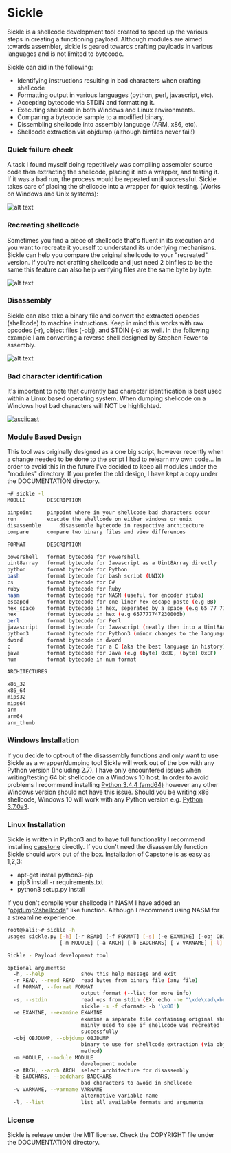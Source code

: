 # Sickle

Sickle is a shellcode development tool created to speed up the various steps in creating a functioning payload. Although modules are aimed towards assembler, sickle is geared towards crafting payloads in various languages and is not limited to bytecode.

Sickle can aid in the following:
- Identifying instructions resulting in bad characters when crafting shellcode
- Formatting output in various languages (python, perl, javascript, etc).
- Accepting bytecode via STDIN and formatting it.
- Executing shellcode in both Windows and Linux environments.
- Comparing a bytecode sample to a modified binary.
- Dissembling shellcode into assembly language (ARM, x86, etc).
- Shellcode extraction via objdump (although binfiles never fail!)

### Quick failure check
A task I found myself doing repetitively was compiling assembler source code then extracting the shellcode, placing it into a wrapper, and testing it. If it was a bad run, the process would be repeated until successful. Sickle takes care of placing the shellcode into a wrapper for quick testing. (Works on Windows and Unix systems):

![alt text](https://raw.githubusercontent.com/wetw0rk/Sickle/master/DOCUMENTATION/pictures/r.png?style=centerme)

### Recreating shellcode
Sometimes you find a piece of shellcode that's fluent in its execution and you want to recreate it yourself to understand its underlying mechanisms. Sickle can help you compare the original shellcode to your "recreated" version. If you're not crafting shellcode and just need 2 binfiles to be the same this feature can also help verifying files are the same byte by byte.

![alt text](https://raw.githubusercontent.com/wetw0rk/Sickle/master/DOCUMENTATION/pictures/examine.png?style=centerme)

### Disassembly
Sickle can also take a binary file and convert the extracted opcodes (shellcode) to machine instructions. Keep in mind this works with raw opcodes (-r), object files (-obj), and STDIN (-s) as well. In the following example I am converting a reverse shell designed by Stephen Fewer to assembly.

![alt text](https://raw.githubusercontent.com/wetw0rk/Sickle/master/DOCUMENTATION/pictures/disassemble.png?style=centerme)

### Bad character identification
It's important to note that currently bad character identification is best used within a Linux based operating system. When dumping shellcode on a Windows host bad characters will NOT be highlighted. 

[![asciicast](https://asciinema.org/a/244211.svg)](https://asciinema.org/a/244211)

### Module Based Design

This tool was originally designed as a one big script, however recently when a change needed to be done to the script I had to relearn my own code... In order to avoid this in the future I've decided to keep all modules under the "modules" directory. If you prefer the old design, I have kept a copy under the DOCUMENTATION directory.

```sh
~# sickle -l
MODULE     	 DESCRIPTION                                                                     

pinpoint   	 pinpoint where in your shellcode bad characters occur                           
run        	 execute the shellcode on either windows or unix                                 
disassemble 	 disassemble bytecode in respective architecture                                 
compare    	 compare two binary files and view differences                                   

FORMAT     	 DESCRIPTION                                                                     

powershell 	 format bytecode for Powershell                                                  
uint8array 	 format bytecode for Javascript as a Uint8Array directly                         
python     	 format bytecode for Python                                                      
bash       	 format bytecode for bash script (UNIX)                                          
cs         	 format bytecode for C#                                                          
ruby       	 format bytecode for Ruby                                                        
nasm       	 format bytecode for NASM (useful for encoder stubs)                             
escaped    	 format bytecode for one-liner hex escape paste (e.g BB)                         
hex_space  	 format bytecode in hex, seperated by a space (e.g 65 77 77 74 72 30 00 6b)      
hex        	 format bytecode in hex (e.g 657777747230006b)                                   
perl       	 format bytecode for Perl                                                        
javascript 	 format bytecode for Javascript (neatly then into a Uint8Array)                  
python3    	 format bytecode for Python3 (minor changes to the language but they matter)     
dword      	 format bytecode in dword                                                        
c          	 format bytecode for a C (aka the best language in history)                      
java       	 format bytecode for Java (e.g (byte) 0xBE, (byte) 0xEF)                         
num        	 format bytecode in num format                                                   

ARCHITECTURES

x86_32
x86_64
mips32
mips64
arm
arm64
arm_thumb
```

### Windows Installation
If you decide to opt-out of the disassembly functions and only want to use Sickle as a wrapper/dumping tool Sickle will work out of the box with any Python version (Including 2.7). I have only encountered issues when writing/testing 64 bit shellcode on a Windows 10 host. In order to avoid problems I recommend installing [Python 3.4.4  (amd64)](https://www.python.org/ftp/python/3.4.4/python-3.4.4.amd64.msi) however any other Windows version should not have this issue. Should you be writing x86 shellcode, Windows 10 will work with any Python version e.g. [Python 3.7.0a3](https://www.python.org/ftp/python/3.7.0/python-3.7.0a3.exe).

### Linux Installation
Sickle is written in Python3 and to have full functionality I recommend installing [capstone](http://www.capstone-engine.org/) directly. If you don't need the disassembly function Sickle should work out of the box. Installation of Capstone is as easy as 1,2,3:
- apt-get install python3-pip
- pip3 install -r requirements.txt
- python3 setup.py install
    
If you don't compile your shellcode in NASM I have added an "[objdump2shellcode](https://github.com/wetw0rk/objdump2shellcode)" like function. Although I recommend using NASM for a streamline experience.

```sh
root@kali:~# sickle -h
usage: sickle.py [-h] [-r READ] [-f FORMAT] [-s] [-e EXAMINE] [-obj OBJDUMP]
                 [-m MODULE] [-a ARCH] [-b BADCHARS] [-v VARNAME] [-l]

Sickle - Payload development tool

optional arguments:
  -h, --help            show this help message and exit
  -r READ, --read READ  read bytes from binary file (any file)
  -f FORMAT, --format FORMAT
                        output format (--list for more info)
  -s, --stdin           read ops from stdin (EX: echo -ne "\xde\xad\xbe\xef" |
                        sickle -s -f <format> -b '\x00')
  -e EXAMINE, --examine EXAMINE
                        examine a separate file containing original shellcode.
                        mainly used to see if shellcode was recreated
                        successfully
  -obj OBJDUMP, --objdump OBJDUMP
                        binary to use for shellcode extraction (via objdump
                        method)
  -m MODULE, --module MODULE
                        development module
  -a ARCH, --arch ARCH  select architecture for disassembly
  -b BADCHARS, --badchars BADCHARS
                        bad characters to avoid in shellcode
  -v VARNAME, --varname VARNAME
                        alternative variable name
  -l, --list            list all available formats and arguments

```

### License

Sickle is release under the MIT license. Check the COPYRIGHT file under the DOCUMENTATION directory.
